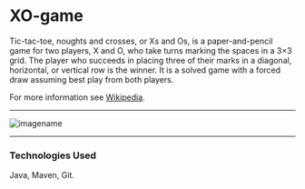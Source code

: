 # XO-game

Tic-tac-toe, noughts and crosses, or Xs and Os, is a paper-and-pencil game for two players, X and O, who take turns marking the spaces in a 3×3 grid. The player who succeeds in placing three of their marks in a diagonal, horizontal, or vertical row is the winner. It is a solved game with a forced draw assuming best play from both players.

For more information see [Wikipedia](https://en.wikipedia.org/wiki/Tic-tac-toe).

---
![imagename](https://c.tenor.com/rH3Yh7-6UhsAAAAM/cereal-tic-tac-toe.gif)

---
### Technologies Used
Java, Maven, Git.